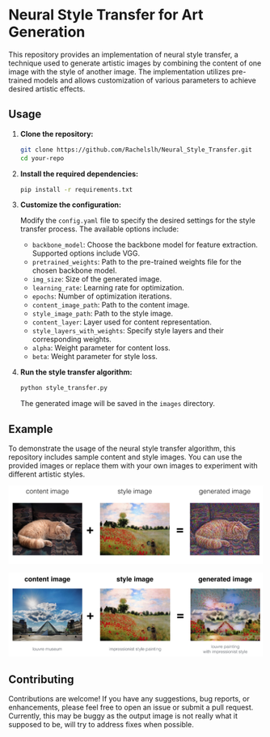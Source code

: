 # Neural Style Transfer for Art Generation

This repository provides an implementation of neural style transfer, a technique used to generate artistic images by combining the content of one image with the style of another image. The implementation utilizes pre-trained models and allows customization of various parameters to achieve desired artistic effects.

## Usage

1. **Clone the repository:**

    ```bash
    git clone https://github.com/Rachelslh/Neural_Style_Transfer.git
    cd your-repo
    ```

2. **Install the required dependencies:**

    ```bash
    pip install -r requirements.txt
    ```

3. **Customize the configuration:**

    Modify the `config.yaml` file to specify the desired settings for the style transfer process. The available options include:
    
    - `backbone_model`: Choose the backbone model for feature extraction. Supported options include VGG.
    - `pretrained_weights`: Path to the pre-trained weights file for the chosen backbone model.
    - `img_size`: Size of the generated image.
    - `learning_rate`: Learning rate for optimization.
    - `epochs`: Number of optimization iterations.
    - `content_image_path`: Path to the content image.
    - `style_image_path`: Path to the style image.
    - `content_layer`: Layer used for content representation.
    - `style_layers_with_weights`: Specify style layers and their corresponding weights.
    - `alpha`: Weight parameter for content loss.
    - `beta`: Weight parameter for style loss.

4. **Run the style transfer algorithm:**

    ```bash
    python style_transfer.py
    ```

    The generated image will be saved in the `images` directory.

## Example

To demonstrate the usage of the neural style transfer algorithm, this repository includes sample content and style images. You can use the provided images or replace them with your own images to experiment with different artistic styles.

![image info](images/result1.png)

![image info](images/result2.png)

## Contributing

Contributions are welcome! If you have any suggestions, bug reports, or enhancements, please feel free to open an issue or submit a pull request.
Currently, this may be buggy as the output image is not really what it supposed to be, will try to address fixes when possible.